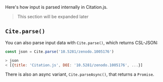 Here's how input is parsed internally in Citation.js.

> This section will be expanded later

## `Cite.parse()`

You can also parse input data with `Cite.parse()`, which returns CSL-JSON:

```js
const json = Cite.parse('10.5281/zenodo.1005176')

> json
< [{title: 'Citation.js', DOI: '10.5281/zenodo.1005176', ...}]
```

There is also an async variant, `Cite.parseAsync()`, that returns a `Promise`.
